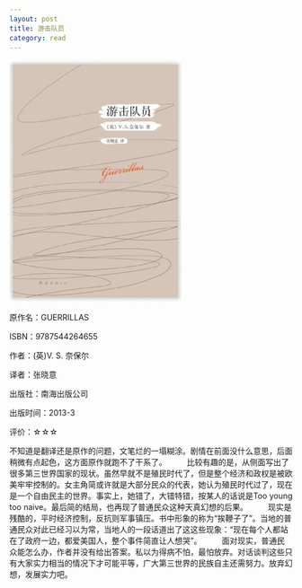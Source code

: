 ```yaml
---
layout: post
title: 游击队员
category: read
---
```

<img class="cover" src="/images/2013/12/9787544264655.jpg" />

原作名：GUERRILLAS

ISBN：9787544264655

作者：(英)V. S. 奈保尔  

译者：张晓意  

出版社：南海出版公司

出版时间：2013-3

评价：☆☆☆

不知道是翻译还是原作的问题，文笔烂的一塌糊涂。剧情在前面没什么意思，后面稍微有点起色，这方面原作就跑不了干系了。 
　　 
比较有趣的是，从侧面写出了很多第三世界国家的现状。虽然早就不是殖民时代了，但是整个经济和政权是被欧美牢牢控制的。女主角简或许就是大部分民众的代表，她认为殖民时代过了，现在是一个自由民主的世界。事实上，她错了，大错特错，按某人的话说是Too young too naive。最后简的结局，也再现了普通民众这种天真幻想的后果。 
　　 
现实是残酷的，平时经济控制，反抗则军事镇压。书中形象的称为“挨鞭子了”。当地的普通民众对此已经习以为常，当地人的一段话道出了这这些现象：“现在每个人都站在了政府一边，都爱美国人，整个事件简直让人想哭”。 
　　 
面对现实，普通民众能怎么办，作者并没有给出答案。私以为得病不怕，最怕放弃。对话谈判这些只有大家实力相当的情况下才可能平等，广大第三世界的民族自主还需努力。放弃幻想，发展实力吧。
